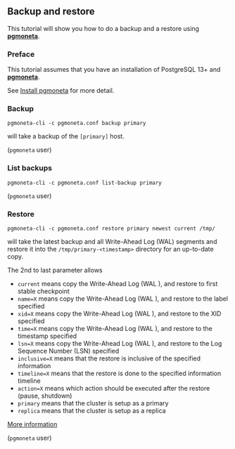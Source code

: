 ## Backup and restore

This tutorial will show you how to do a backup and a restore using [**pgmoneta**](https://github.com/pgmoneta/pgmoneta).

### Preface

This tutorial assumes that you have an installation of PostgreSQL 13+ and [**pgmoneta**](https://github.com/pgmoneta/pgmoneta).

See [Install pgmoneta](https://github.com/pgmoneta/pgmoneta/blob/main/doc/tutorial/01_install.md)
for more detail.

### Backup

```
pgmoneta-cli -c pgmoneta.conf backup primary
```

will take a backup of the `[primary]` host.

(`pgmoneta` user)

### List backups

```
pgmoneta-cli -c pgmoneta.conf list-backup primary
```

(`pgmoneta` user)

### Restore

```
pgmoneta-cli -c pgmoneta.conf restore primary newest current /tmp/
```

will take the latest backup and all Write-Ahead Log (WAL) segments and restore it
into the `/tmp/primary-<timestamp>` directory for an up-to-date copy.

The 2nd to last parameter allows

* `current` means copy the Write-Ahead Log (WAL ), and restore to first stable checkpoint
* `name=X` means copy the Write-Ahead Log (WAL ), and restore to the label specified
* `xid=X` means copy the Write-Ahead Log (WAL ), and restore to the XID specified
* `time=X` means copy the Write-Ahead Log (WAL ), and restore to the timestamp specified
* `lsn=X` means copy the Write-Ahead Log (WAL ), and restore to the Log Sequence Number (LSN) specified
* `inclusive=X` means that the restore is inclusive of the specified information
* `timeline=X` means that the restore is done to the specified information timeline
* `action=X` means which action should be executed after the restore (pause, shutdown)
* `primary` means that the cluster is setup as a primary
* `replica` means that the cluster is setup as a replica

[More information](https://www.postgresql.org/docs/current/runtime-config-wal.html#RUNTIME-CONFIG-WAL-RECOVERY-TARGET)

(`pgmoneta` user)

